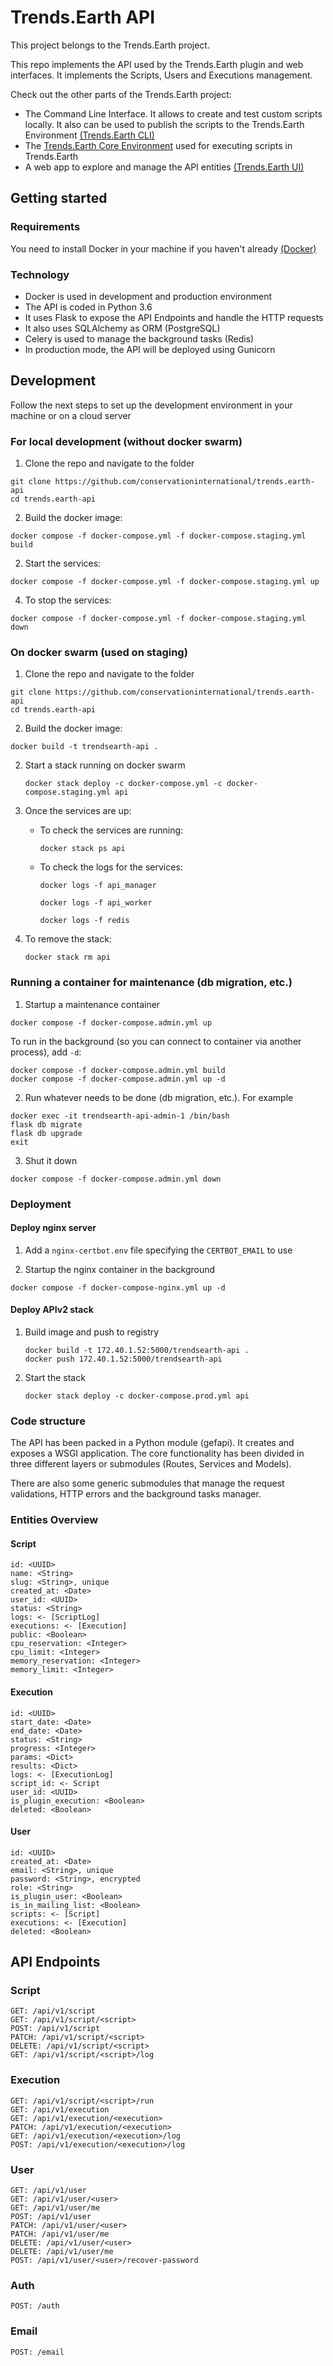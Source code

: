 # Trends.Earth API

This project belongs to the Trends.Earth project.

This repo implements the API used by the Trends.Earth plugin and web
interfaces. It implements the Scripts, Users and Executions management.

Check out the other parts of the Trends.Earth project:

- The Command Line Interface. It allows to create and test custom
  scripts locally. It also can be used to publish the scripts to the
  Trends.Earth Environment
  [(Trends.Earth CLI)](https://github.com/conservationinternational/trends.earth-CLI)
- The [Trends.Earth Core
  Environment](https://github.com/conservationinternational/trends.earth-Environment)
  used for executing scripts in Trends.Earth
- A web app to explore and manage the API entities [(Trends.Earth
  UI)](https://github.com/conservationinternational/trends.earth-UI)

## Getting started

### Requirements

You need to install Docker in your machine if you haven't already
[(Docker)](https://www.docker.com/)

### Technology

- Docker is used in development and production environment
- The API is coded in Python 3.6
- It uses Flask to expose the API Endpoints and handle the HTTP
  requests
- It also uses SQLAlchemy as ORM (PostgreSQL)
- Celery is used to manage the background tasks (Redis)
- In production mode, the API will be deployed using Gunicorn

## Development

Follow the next steps to set up the development environment in your
machine or on a cloud server

### For local development (without docker swarm)

1.  Clone the repo and navigate to the folder

```ssh
git clone https://github.com/conservationinternational/trends.earth-api
cd trends.earth-api
```

2.  Build the docker image:

```ssh
docker compose -f docker-compose.yml -f docker-compose.staging.yml build
```

2.  Start the services:

```ssh
docker compose -f docker-compose.yml -f docker-compose.staging.yml up
```

4.  To stop the services:

```ssh
docker compose -f docker-compose.yml -f docker-compose.staging.yml down
```

### On docker swarm (used on staging)

1.  Clone the repo and navigate to the folder

```ssh
git clone https://github.com/conservationinternational/trends.earth-api
cd trends.earth-api
```

2.  Build the docker image:

```ssh
docker build -t trendsearth-api .
```

2.  Start a stack running on docker swarm

    ```ssh
    docker stack deploy -c docker-compose.yml -c docker-compose.staging.yml api
    ```

3.  Once the services are up:

    - To check the services are running:

      ```ssh
      docker stack ps api
      ```

    - To check the logs for the services:

      ```ssh
      docker logs -f api_manager
      ```

      ```ssh
      docker logs -f api_worker
      ```

      ```ssh
      docker logs -f redis
      ```

4.  To remove the stack:

    ```ssh
    docker stack rm api
    ```

### Running a container for maintenance (db migration, etc.)

1.  Startup a maintenance container

```ssh
docker compose -f docker-compose.admin.yml up
```

To run in the background (so you can connect to container via another process), add
`-d`:

```ssh
docker compose -f docker-compose.admin.yml build
docker compose -f docker-compose.admin.yml up -d
```

2.  Run whatever needs to be done (db migration, etc.). For example

```ssh
docker exec -it trendsearth-api-admin-1 /bin/bash
flask db migrate
flask db upgrade
exit
```

3.  Shut it down

```ssh
docker compose -f docker-compose.admin.yml down
```

### Deployment

#### Deploy nginx server

1.  Add a `nginx-certbot.env` file specifying the `CERTBOT_EMAIL` to use

2.  Startup the nginx container in the background

```ssh
docker compose -f docker-compose-nginx.yml up -d
```

#### Deploy APIv2 stack

1.  Build image and push to registry

    ```ssh
    docker build -t 172.40.1.52:5000/trendsearth-api .
    docker push 172.40.1.52:5000/trendsearth-api
    ```

2.  Start the stack

    ```ssh
    docker stack deploy -c docker-compose.prod.yml api
    ```

### Code structure

The API has been packed in a Python module (gefapi). It creates and
exposes a WSGI application. The core functionality has been divided in
three different layers or submodules (Routes, Services and Models).

There are also some generic submodules that manage the request
validations, HTTP errors and the background tasks manager.

### Entities Overview

#### Script

    id: <UUID>
    name: <String>
    slug: <String>, unique
    created_at: <Date>
    user_id: <UUID>
    status: <String>
    logs: <- [ScriptLog]
    executions: <- [Execution]
    public: <Boolean>
    cpu_reservation: <Integer>
    cpu_limit: <Integer>
    memory_reservation: <Integer>
    memory_limit: <Integer>

#### Execution

    id: <UUID>
    start_date: <Date>
    end_date: <Date>
    status: <String>
    progress: <Integer>
    params: <Dict>
    results: <Dict>
    logs: <- [ExecutionLog]
    script_id: <- Script
    user_id: <UUID>
    is_plugin_execution: <Boolean>
    deleted: <Boolean>

#### User

    id: <UUID>
    created_at: <Date>
    email: <String>, unique
    password: <String>, encrypted
    role: <String>
    is_plugin_user: <Boolean>
    is_in_mailing_list: <Boolean>
    scripts: <- [Script]
    executions: <- [Execution]
    deleted: <Boolean>

## API Endpoints

### Script

    GET: /api/v1/script
    GET: /api/v1/script/<script>
    POST: /api/v1/script
    PATCH: /api/v1/script/<script>
    DELETE: /api/v1/script/<script>
    GET: /api/v1/script/<script>/log

### Execution

    GET: /api/v1/script/<script>/run
    GET: /api/v1/execution
    GET: /api/v1/execution/<execution>
    PATCH: /api/v1/execution/<execution>
    GET: /api/v1/execution/<execution>/log
    POST: /api/v1/execution/<execution>/log

### User

    GET: /api/v1/user
    GET: /api/v1/user/<user>
    GET: /api/v1/user/me
    POST: /api/v1/user
    PATCH: /api/v1/user/<user>
    PATCH: /api/v1/user/me
    DELETE: /api/v1/user/<user>
    DELETE: /api/v1/user/me
    POST: /api/v1/user/<user>/recover-password

### Auth

    POST: /auth

### Email

    POST: /email

